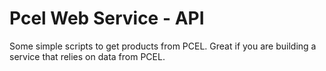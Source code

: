 Pcel Web Service - API
==========

Some simple scripts to get products from PCEL. Great if you are building a service that relies on data from PCEL.
